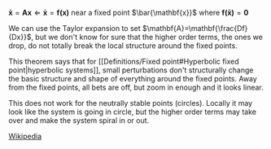 $\mathbf{\dot{x}} = \mathbf{A}\mathbf{x} \Leftarrow \mathbf{\dot{x}} = \mathbf{f(x)}$ near a fixed point $\bar{\mathbf{x}}$ where $\mathbf{f(\bar{x})}=\mathbf{0}$

We can use the Taylor expansion to set $\mathbf{A}=\mathbf{\frac{Df}{Dx}}$, but we don't know for sure that the higher order terms, the ones we drop, do not totally break the local structure around the fixed points.

This theorem says that for [[Definitions/Fixed point#Hyperbolic fixed point|hyperbolic systems]], small perturbations don't structurally change the basic structure and shape of everything around the fixed points. Away from the fixed points, all bets are off, but zoom in enough and it looks linear.

This does not work for the neutrally stable points (circles). Locally it may look like the system is going in circle, but the higher order terms may take over and make the system spiral in or out.

[Wikipedia](https://en.wikipedia.org/wiki/Hartman–Grobman_theorem)
